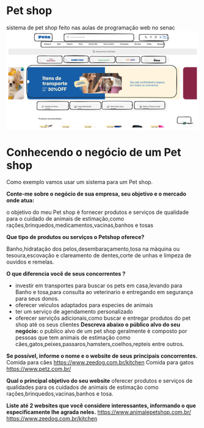 # Pet shop
sistema de pet shop feito nas aulas de programaçâo web no senac
![wireframe inicial](teste.svg)

# Conhecendo o negócio de um Pet shop 
Como exemplo vamos usar um sistema para um Pet shop.

**Conte-me sobre o negócio de sua empresa, seu objetivo e o mercado onde atua:**

o objetivo do meu Pet shop è fornecer produtos e serviços de qualidade para o cuidado de animais de estimaçâo,como raçôes,brinquedos,medicamentos,vacinas,banhos e tosas

**Que tipo de produtos ou serviços o Petshop oferece?**

Banho,hidrataçâo dos pelos,desembaraçamento,tosa na màquina ou tesoura,escovaçâo e clareamento de dentes,corte de unhas e limpeza de ouvidos e remelas.

**O que diferencia você de seus concorrentes ?**
- investir em transportes para buscar os pets em casa,levando para Banho e tosa,para consulta ao veterinario e entregando em segurança para seus donos.
- oferecer veìculos adaptados para especies de animais 
- ter um serviço de agendamento personalizado
- oferecer serviçôs adicionais,como buscar e entregar produtos do pet shop atè os seus clientes
**Descreva abaixo o público alvo do seu negócio:**
o publico alvo de um pet shop geralmente è composto por pessoas que tem animais de estimaçâo como câes,gatos,peixes,passaros,hamsters,coelhos,repteis entre outros.



**Se possível, informe o nome e o website de seus principais concorrentes.**
Comida para câes https://www.zeedog.com.br/kitchen
Comida para gatos https://www.petz.com.br/

**Qual o principal objetivo do seu website**
oferecer produtos e serviços de qualidades para os cuidados de animais de estimaçâo
como raçôes,brinquedos,vacinas,banhos e tosa.


**Liste até 2 websites que você considere interessantes, informando o que especificamente lhe agrada neles.**
https://www.animalepetshop.com.br/ 
https://www.zeedog.com.br/kitchen


